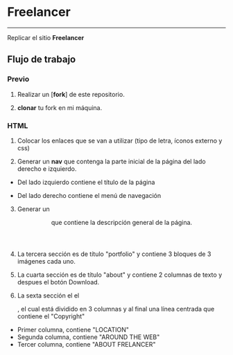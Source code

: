 # Freelancer


***
Replicar el sitio **Freelancer**

## Flujo de trabajo

### Previo

1. Realizar un [**fork**] de este repositorio.

2.  **clonar** tu fork en mi máquina.

### HTML

1.  Colocar los enlaces que se van a utilizar  (tipo de letra, íconos externo y css)

2. Generar un **nav**  que contenga la parte inicial de la página del lado derecho e izquierdo.

  * Del lado izquierdo contiene el título de la página

  * Del lado derecho contiene el menú de navegación

3. Generar un <header> que contiene la descripción general de la página.

4. La tercera sección es de título "portfolio" y contiene 3 bloques de 3 imágenes cada uno.

5. La cuarta sección  es de  título "about"  y contiene 2 columnas de texto y despues el botón Download.

6. La sexta sección el el <footer>, el cual  está dividido en 3 columnas  y al final una línea centrada que contiene el "Copyright"

  * Primer columna, contiene "LOCATION"
  * Segunda columna, contiene "AROUND THE WEB"
  * Tercer columna, contiene "ABOUT FRELANCER"
